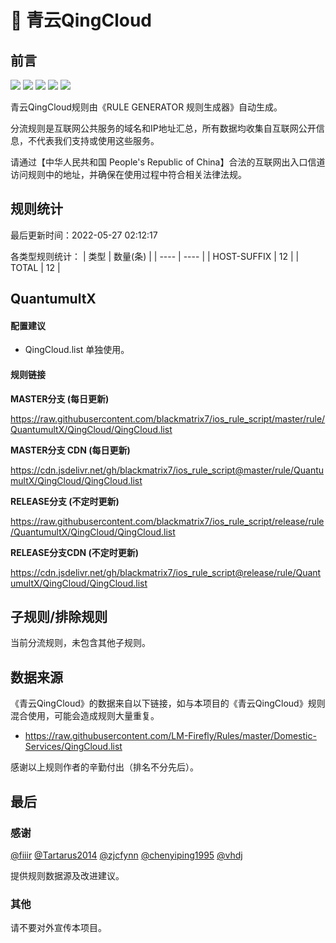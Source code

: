 # 🧸 青云QingCloud

## 前言

![](https://shields.io/badge/-移除重复规则-ff69b4) ![](https://shields.io/badge/-DOMAIN与DOMAIN--SUFFIX合并-green) ![](https://shields.io/badge/-DOMAIN--SUFFIX间合并-critical) ![](https://shields.io/badge/-DOMAIN--SUFFIX与DOMAIN--KEYWORD合并-blue) ![](https://shields.io/badge/-IP--CIDR(6)合并-blueviolet) 

青云QingCloud规则由《RULE GENERATOR 规则生成器》自动生成。

分流规则是互联网公共服务的域名和IP地址汇总，所有数据均收集自互联网公开信息，不代表我们支持或使用这些服务。

请通过【中华人民共和国 People's Republic of China】合法的互联网出入口信道访问规则中的地址，并确保在使用过程中符合相关法律法规。

## 规则统计

最后更新时间：2022-05-27 02:12:17

各类型规则统计：
| 类型 | 数量(条)  | 
| ---- | ----  |
| HOST-SUFFIX | 12  | 
| TOTAL | 12  | 


## QuantumultX 

#### 配置建议
- QingCloud.list 单独使用。

#### 规则链接
**MASTER分支 (每日更新)**

https://raw.githubusercontent.com/blackmatrix7/ios_rule_script/master/rule/QuantumultX/QingCloud/QingCloud.list

**MASTER分支 CDN (每日更新)**

https://cdn.jsdelivr.net/gh/blackmatrix7/ios_rule_script@master/rule/QuantumultX/QingCloud/QingCloud.list

**RELEASE分支 (不定时更新)**

https://raw.githubusercontent.com/blackmatrix7/ios_rule_script/release/rule/QuantumultX/QingCloud/QingCloud.list

**RELEASE分支CDN (不定时更新)**

https://cdn.jsdelivr.net/gh/blackmatrix7/ios_rule_script@release/rule/QuantumultX/QingCloud/QingCloud.list

## 子规则/排除规则


当前分流规则，未包含其他子规则。

## 数据来源

《青云QingCloud》的数据来自以下链接，如与本项目的《青云QingCloud》规则混合使用，可能会造成规则大量重复。

- https://raw.githubusercontent.com/LM-Firefly/Rules/master/Domestic-Services/QingCloud.list


感谢以上规则作者的辛勤付出（排名不分先后）。

## 最后

### 感谢

[@fiiir](https://github.com/fiiir) [@Tartarus2014](https://github.com/Tartarus2014) [@zjcfynn](https://github.com/zjcfynn) [@chenyiping1995](https://github.com/chenyiping1995) [@vhdj](https://github.com/vhdj)

提供规则数据源及改进建议。

### 其他

请不要对外宣传本项目。